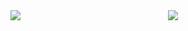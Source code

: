 <div style="display: flex;">
  <a href="#" style="flex:1;">
  <img align="center" src="https://github-readme-stats.vercel.app/api?username=samuelQZQ&count_private=true&show_icons=true&include_all_commits=true&bg_color=45,0f2027,203A43,282a36&title_color=ff6e96&icon_color=79dafa&text_color=f8f8f2">
  </a>

  <a href="#" style="flex:1;">
    <img align="center" src="https://github-readme-stats.vercel.app/api/top-langs/?username=samuelQZQ&count_private=true&layout=compact&include_all_commits=true&bg_color=45,0f2027,203A43,282a36&title_color=ff6e96&icon_color=79dafa&text_color=f8f8f2">
  </a>
</div>


<!-- [![GitHub stats](https://github-readme-stats.vercel.app/api?username=samuelQZQ&count_private=true&show_icons=true&bg_color=45,0f2027,203A43,282a36&title_color=ff6e96&icon_color=79dafa&text_color=f8f8f2)](https://github.com/anuraghazra/github-readme-stats)

[![Top Langs](https://github-readme-stats.vercel.app/api/top-langs/?username=samuelQZQ&count_private=true&layout=compact&bg_color=45,0f2027,203A43,282a36&title_color=ff6e96&icon_color=79dafa&text_color=f8f8f2)](https://github.com/anuraghazra/github-readme-stats) -->

